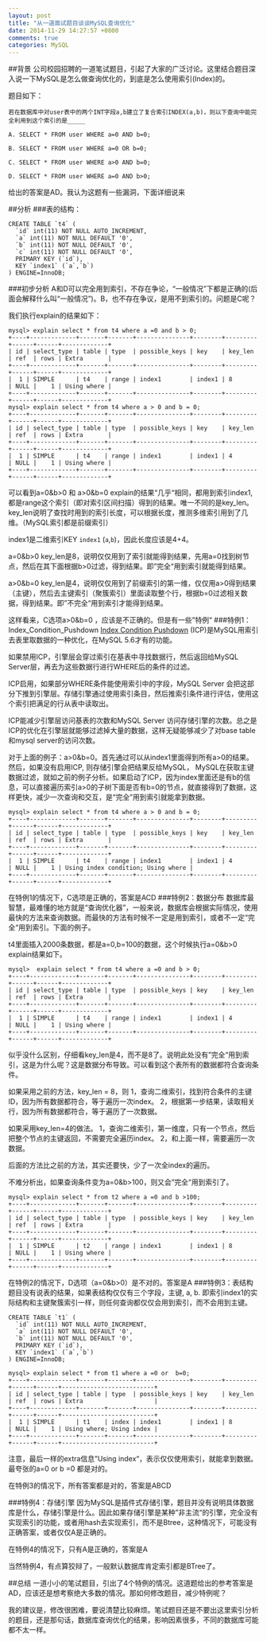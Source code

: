 ```yaml
---
layout: post
title: "从一道面试题目谈谈MySQL查询优化"
date: 2014-11-29 14:27:57 +0800
comments: true
categories: MySQL
---
```


##背景
公司校园招聘的一道笔试题目，引起了大家的广泛讨论。这里结合题目深入说一下MySQL是怎么做查询优化的，到底是怎么使用索引(Index)的。

题目如下：
```
若在数据库中对user表中的两个INT字段a,b建立了复合索引INDEX(a,b)，则以下查询中能完全利用到这个索引的是_____

A. SELECT * FROM user WHERE a=0 AND b=0;

B. SELECT * FROM user WHERE a=0 OR b=0;

C. SELECT * FROM user WHERE a>0 AND b=0;

D. SELECT * FROM user WHERE a=0 AND b>0;
```
给出的答案是AD。我认为这题有一些漏洞，下面详细说来
<!--more-->

##分析
###表的结构：
```
CREATE TABLE `t4` (
  `id` int(11) NOT NULL AUTO_INCREMENT,
  `a` int(11) NOT NULL DEFAULT '0',
  `b` int(11) NOT NULL DEFAULT '0',
  `c` int(11) NOT NULL DEFAULT '0',
  PRIMARY KEY (`id`),
  KEY `index1` (`a`,`b`)
) ENGINE=InnoDB;
```
###初步分析
A和D可以完全用到索引，不存在争论，“一般情况”下都是正确的(后面会解释什么叫“一般情况”)。B，也不存在争议，是用不到索引的。问题是C呢？

我们执行explain的结果如下：
```
mysql> explain select * from t4 where a =0 and b > 0;
+----+-------------+-------+-------+---------------+--------+---------+------+------+-------------+
| id | select_type | table | type  | possible_keys | key    | key_len | ref  | rows | Extra       |
+----+-------------+-------+-------+---------------+--------+---------+------+------+-------------+
|  1 | SIMPLE      | t4    | range | index1        | index1 | 8       | NULL |    1 | Using where |
+----+-------------+-------+-------+---------------+--------+---------+------+------+-------------+
mysql> explain select * from t4 where a > 0 and b = 0;
+----+-------------+-------+-------+---------------+--------+---------+------+------+-------------+
| id | select_type | table | type  | possible_keys | key    | key_len | ref  | rows | Extra       |
+----+-------------+-------+-------+---------------+--------+---------+------+------+-------------+
|  1 | SIMPLE      | t4    | range | index1        | index1 | 4       | NULL |    1 | Using where |
+----+-------------+-------+-------+---------------+--------+---------+------+------+-------------+
```
可以看到a=0&b>0 和 a>0&b=0 explain的结果“几乎“相同，都用到索引index1,都是range这个索引（即对索引区间扫描）得到的结果。唯一不同的是key_len。key_len说明了查找时用到的索引长度，可以根据长度，推测多维索引用到了几维。（MySQL索引都是前缀索引）

index1是二维索引KEY `index1` (`a`,`b`)，因此长度应该是4+4。 

a=0&b>0 key_len是8，说明仅仅用到了索引就能得到结果，先用a=0找到树节点，然后在其下面根据b>0过滤，得到结果。即”完全“用到索引就能得到结果。

a>0&b=0 key_len是4，说明仅仅用到了前缀索引的第一维，仅仅用a>0得到结果（主键），然后去主键索引（聚簇索引）里面读取整个行，根据b=0过滤相关数据，得到结果。即”不完全“用到索引才能得到结果。

这样看来，C选项a>0&b=0 ，应该是不正确的。但是有一些”特例“
###特例1：Index_Condition_Pushdown
[Index Condition Pushdown](http://www.cnblogs.com/zhoujinyi/archive/2013/04/16/3016223.html) (ICP)是MySQL用索引去表里取数据的一种优化，在MySQL 5.6才有的功能。

如果禁用ICP，引擎层会穿过索引在基表中寻找数据行，然后返回给MySQL Server层，再去为这些数据行进行WHERE后的条件的过滤。

ICP启用，如果部分WHERE条件能使用索引中的字段，MySQL Server 会把这部分下推到引擎层。存储引擎通过使用索引条目，然后推索引条件进行评估，使用这个索引把满足的行从表中读取出。

ICP能减少引擎层访问基表的次数和MySQL Server 访问存储引擎的次数。总之是 ICP的优化在引擎层就能够过滤掉大量的数据，这样无疑能够减少了对base table和mysql server的访问次数。

对于上面的例子：a>0&b=0。首先通过可以从index1里面得到所有a>0的结果。然后，如果没有启用ICP, 则存储引擎会把结果反给MySQL， MySQL在获取主键数据过滤，就如之前的例子分析。如果启动了ICP，因为index里面还是有b的信息，可以直接遍历索引a>0的子树下面是否有b=0的节点，就直接得到了数据，这样更快，减少一次查询和交互，是“完全”用到索引就能拿到数据。
```
mysql> explain select * from t4 where a > 0 and b = 0;
+----+-------------+-------+-------+---------------+--------+---------+------+------+-------------+
| id | select_type | table | type  | possible_keys | key    | key_len | ref  | rows | Extra       |
+----+-------------+-------+-------+---------------+--------+---------+------+------+-------------+
|  1 | SIMPLE      | t4    | range | index1        | index1 | 4       | NULL |    1 | Using index condition; Using where |
+----+-------------+-------+-------+---------------+--------+---------+------+------+-------------+
```
在特例1的情况下，C选项是正确的，答案是ACD
###特例2：数据分布
数据库最智慧，最难懂的地方就是“查询优化器”，一般来说，数据库会根据实际情况，使用最快的方法来查询数据。而最快的方法有时候不一定是用到索引，或者不一定“完全“用到索引。下面的例子。

t4里面插入2000条数据，都是a=0,b=100的数据，这个时候执行a=0&b>0 explain结果如下。
```
mysql>  explain select * from t4 where a =0 and b > 0;
+----+-------------+-------+-------+---------------+--------+---------+------+------+-------------+
| id | select_type | table | type  | possible_keys | key    | key_len | ref  | rows | Extra       |
+----+-------------+-------+-------+---------------+--------+---------+------+------+-------------+
|  1 | SIMPLE      | t4    | range | index1        | index1 | 4       | NULL |    1 | Using where |
+----+-------------+-------+-------+---------------+--------+---------+------+------+-------------+
```
似乎没什么区别，仔细看key_len是4，而不是8了。说明此处没有”完全“用到索引，这是为什么呢？这是数据分布导致。可以看到这个表所有的数据都符合查询条件。

如果采用之前的方法，key_len = 8，则
1，查询二维索引，找到符合条件的主键ID，因为所有数据都符合，等于遍历一次index。
2，根据第一步结果，读取相关行，因为所有数据都符合，等于遍历了一次数据。

如果采用key_len=4的做法。
1，查询二维索引，第一维度，只有一个节点，然后把整个节点的主键返回，不需要完全遍历index。
2，和上面一样，需要遍历一次数据。

后面的方法比之前的方法，其实还要快，少了一次全index的遍历。

不难分析出，如果查询条件变为a=0&b>100，则又会”完全“用到索引了。
```
mysql> explain select * from t2 where a =0 and b >100;
+----+-------------+-------+-------+---------------+--------+---------+------+------+-------------+
| id | select_type | table | type  | possible_keys | key    | key_len | ref  | rows | Extra       |
+----+-------------+-------+-------+---------------+--------+---------+------+------+-------------+
|  1 | SIMPLE      | t2    | range | index1        | index1 | 8       | NULL |    1 | Using where |
+----+-------------+-------+-------+---------------+--------+---------+------+------+-------------+
```
在特例2的情况下，D选项（a=0&b>0）是不对的。答案是A
###特例3：表结构
题目没有说表的结果，如果表结构仅仅有三个字段，主键, a, b. 即索引index1的实际结构和主键聚簇索引一样，则任何查询都仅仅会用到索引，而不会用到主键。
```
CREATE TABLE `t1` (
  `id` int(11) NOT NULL AUTO_INCREMENT,
  `a` int(11) NOT NULL DEFAULT '0',
  `b` int(11) NOT NULL DEFAULT '0',
  PRIMARY KEY (`id`),
  KEY `index1` (`a`,`b`)
) ENGINE=InnoDB;
```
```
mysql> explain select * from t1 where a =0 or  b=0;
+----+-------------+-------+-------+---------------+--------+---------+------+------+--------------------------+
| id | select_type | table | type  | possible_keys | key    | key_len | ref  | rows | Extra                    |
+----+-------------+-------+-------+---------------+--------+---------+------+------+--------------------------+
|  1 | SIMPLE      | t1    | index | index1        | index1 | 8       | NULL |    1 | Using where; Using index |
+----+-------------+-------+-------+---------------+--------+---------+------+------+--------------------------+
```
注意，最后一样的extra信息”Using index“，表示仅仅使用索引，就能拿到数据。最夸张的a=0 or b =0 都是对的。

在特例3的情况下，所有答案都是对的，答案是ABCD

###特例4：存储引擎
因为MySQL是插件式存储引擎，题目并没有说明具体数据库是什么，存储引擎是什么。因此如果存储引擎是某种”非主流“的引擎，完全没有实现索引的功能，或者用hash去实现索引，而不是Btree，这种情况下，可能没有正确答案，或者仅仅A是正确的。

在特例4的情况下，只有A是正确的，答案是A

当然特例4，有点算狡辩了，一般默认数据库肯定索引都是BTree了。

##总结
一道小小的笔试题目，引出了4个特例的情况。这道题给出的参考答案是AD，应该还是想考察绝大多数的情况。那如何修改题目，减少特例呢？

我的建议是，修改很困难，要说清楚比较麻烦。笔试题目还是不要出这里索引分析的题目，还是那句话，数据库查询优化的结果，影响因素很多，不同的数据库可能都不太一样。

